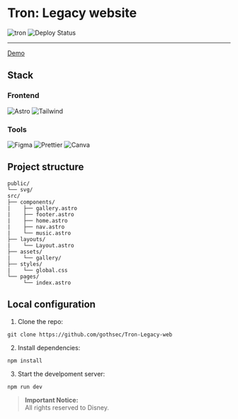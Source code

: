 # Tron: Legacy website

![tron](https://github.com/user-attachments/assets/8fc58e0d-89f8-4e5f-824f-25e99782c7d3)
![Deploy Status](https://img.shields.io/badge/Deploy-Vercel-black?style=flat&logo=vercel)

---

[Demo](https://tron-legacy-web.vercel.app/)

## **Stack**  
### **Frontend**  
![Astro](https://img.shields.io/badge/Astro-FF5D01?logo=astro&logoColor=white)
![Tailwind](https://img.shields.io/badge/Tailwind_CSS-38B2AC?logo=tailwind-css&logoColor=white)

### **Tools**  
![Figma](https://img.shields.io/badge/Figma-F24E1E?logo=figma&logoColor=white)
![Prettier](https://img.shields.io/badge/Prettier-F7B93E?logo=prettier&logoColor=black)
![Canva](https://img.shields.io/badge/Canva-c900c3?logo=canva&logoColor=white)

## **Project structure**
```
public/
└── svg/
src/
├── components/
|    ├── gallery.astro
|    ├── footer.astro
|    ├── home.astro
|    ├── nav.astro
|    └── music.astro
├── layouts/
|    └── Layout.astro
├── assets/
|    └── gallery/
├── styles/
|    └── global.css
└── pages/
     └── index.astro
```

## **Local configuration** 
1. Clone the repo:  
```
git clone https://github.com/gothsec/Tron-Legacy-web
```
2. Install dependencies:
```  
npm install
```
3. Start the develpoment server:
```  
npm run dev
```

> **Important Notice:**  
> All rights reserved to Disney.
